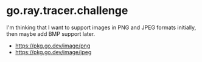 # go.ray.tracer.challenge

I'm thinking that I want to support images in PNG and JPEG formats initially, then maybe add BMP support later.
- https://pkg.go.dev/image/png
- https://pkg.go.dev/image/jpeg